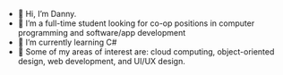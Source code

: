 - 👋 Hi, I’m Danny.
- 👀 I’m a full-time student looking for co-op positions in computer programming and software/app development
- 🌱 I’m currently learning C#
- 💞️ Some of my areas of interest are: cloud computing, object-oriented design, web development, and UI/UX design.
<!---
pere0234/pere0234 is a ✨ special ✨ repository because its `README.md` (this file) appears on your GitHub profile.
You can click the Preview link to take a look at your changes.
--->
